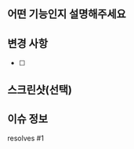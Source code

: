 ## 어떤 기능인지 설명해주세요

<!-- 어떤 기능에 대한 PR인지 설명해주세요 -->

## 변경 사항

<!-- 기능에 대한 구체적인 변경사항을 작성해주세요 -->

- [ ]

## 스크린샷(선택)

<!-- 눈에 띄는 변경 사항(UI 등)이 있다면 이미지를 첨부해주세요 -->

## 이슈 정보

<!-- PR과 연결할 관련 이슈를 적어주세요 (자동으로 닫히지 않음) -->

resolves #1

